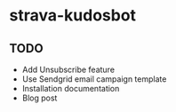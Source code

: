 # strava-kudosbot

## TODO

- Add Unsubscribe feature
- Use Sendgrid email campaign template
- Installation documentation
- Blog post
